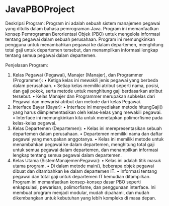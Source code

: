 # JavaPBOProject

Deskripsi Program:
Program ini adalah sebuah sistem manajemen pegawai yang ditulis dalam bahasa pemrograman Java. Program ini memanfaatkan konsep Pemrograman Berorientasi Objek (PBO) untuk mengelola informasi tentang pegawai dalam sebuah perusahaan. Program ini memungkinkan pengguna untuk menambahkan pegawai ke dalam departemen, menghitung total gaji untuk departemen tersebut, dan menampilkan informasi lengkap tentang semua pegawai dalam departemen.

Penjelasan Program:
1.	Kelas Pegawai (Pegawai), Manajer (Manajer), dan Programmer (Programmer):
•	Ketiga kelas ini mewakili jenis pegawai yang berbeda dalam perusahaan.
•	Setiap kelas memiliki atribut seperti nama, posisi, dan gaji pokok, serta metode untuk menghitung gaji berdasarkan atribut tersebut.
•	Kelas Manajer dan Programmer merupakan subkelas dari Pegawai dan mewarisi atribut dan metode dari kelas Pegawai.
2.	Interface Bayar (Bayar):
•	Interface ini menyediakan metode hitungGaji() yang harus diimplementasikan oleh kelas-kelas yang mewakili pegawai.
•	Interface ini memungkinkan kita untuk menetapkan polimorfisme pada kelas-kelas pegawai.
3.	Kelas Departemen (Departemen):
•	Kelas ini merepresentasikan sebuah departemen dalam perusahaan.
•	Departemen memiliki nama dan daftar pegawai yang merupakan anggotanya.
•	Kelas ini memiliki metode untuk menambahkan pegawai ke dalam departemen, menghitung total gaji untuk semua pegawai dalam departemen, dan menampilkan informasi lengkap tentang semua pegawai dalam departemen.
4.	Kelas Utama (SistemManajemenPegawai):
•	Kelas ini adalah titik masuk utama program.
•	Di dalam metode main(), beberapa objek pegawai dibuat dan ditambahkan ke dalam departemen IT.
•	Informasi tentang pegawai dan total gaji untuk departemen IT kemudian ditampilkan.
Program ini memanfaatkan konsep-konsep dasar PBO seperti enkapsulasi, pewarisan, polimorfisme, dan penggunaan interface. Ini membuat program menjadi modular, mudah dipahami, dan mudah dikembangkan untuk kebutuhan yang lebih kompleks di masa depan.

